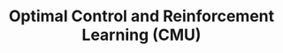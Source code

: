 ---
layout: page
title: Optimal Control and Reinforcement Learning (CMU)
description: intelligent control
img: assets/img/OptRL.jpg
redirect: https://github.com/Huy-Quang-Dao/OptimalControlCMU
importance: 2
category: online
---